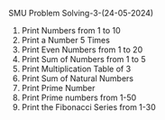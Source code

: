 SMU Problem Solving-3-(24-05-2024)

01. Print Numbers from 1 to 10
02. Print a Number 5 Times
03. Print Even Numbers from 1 to 20
04. Print Sum of Numbers from 1 to 5
05. Print Multiplication Table of 3
06. Print Sum of Natural Numbers
07. Print Prime Number
08. Print Prime numbers from 1-50
09. Print the Fibonacci Series from 1-30
